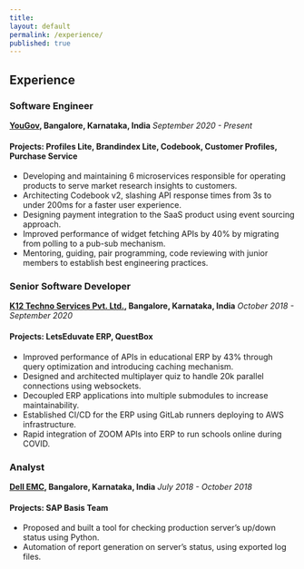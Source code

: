 ```yaml
---
title:
layout: default
permalink: /experience/
published: true
---
```


## Experience

### Software Engineer
**[YouGov](https://www.linkedin.com/company/yougov/), Bangalore, Karnataka, India**
_September 2020 - Present_
#### Projects: Profiles Lite, Brandindex Lite, Codebook, Customer Profiles, Purchase Service
- Developing and maintaining 6 microservices responsible for operating products to serve market research insights to customers.
- Architecting Codebook v2, slashing API response times from 3s to under 200ms for a faster user experience.
- Designing payment integration to the SaaS product using event sourcing approach.
- Improved performance of widget fetching APIs by 40% by migrating from polling to a pub-sub mechanism.
- Mentoring, guiding, pair programming, code reviewing with junior members to establish best engineering practices.

### Senior Software Developer
**[K12 Techno Services Pvt. Ltd.](https://www.linkedin.com/company/k12-techno-services-pvt.-ltd./), Bangalore, Karnataka, India**
_October 2018 - September 2020_
#### Projects: LetsEduvate ERP, QuestBox
- Improved performance of APIs in educational ERP by 43% through query optimization and introducing caching mechanism.
- Designed and architected multiplayer quiz to handle 20k parallel connections using websockets.
- Decoupled ERP applications into multiple submodules to increase maintainability.
- Established CI/CD for the ERP using GitLab runners deploying to AWS infrastructure.
- Rapid integration of ZOOM APIs into ERP to run schools online during COVID.

### Analyst
**[Dell EMC](https://www.linkedin.com/company/delltechnologies/), Bangalore, Karnataka, India**
_July 2018 - October 2018_
#### Projects: SAP Basis Team
- Proposed and built a tool for checking production server’s up/down status using Python.
- Automation of report generation on server’s status, using exported log files.

